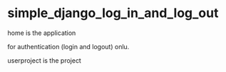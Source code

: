 # simple_django_log_in_and_log_out

home is the application

for authentication (login and logout) onlu.

userproject is the project
